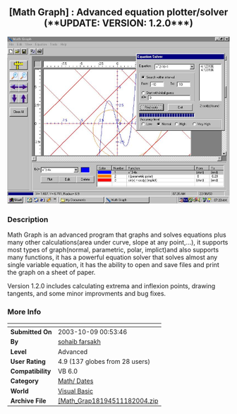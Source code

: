 ﻿<div align="center">

## \[Math Graph\] : Advanced equation plotter/solver \(\*\*UPDATE: VERSION: 1\.2\.0\*\*\*\)

<img src="PIC20047152592779.jpg">
</div>

### Description

Math Graph is an advanced program that graphs and solves equations plus many other calculations(area under curve, slope at any point,...), it supports most types of graph(normal, parametric, polar, implict)and also supports many functions, it has a powerful equation solver that solves almost any single variable equation, it has the ability to open and save files and print the graph on a sheet of paper.

Version 1.2.0 includes calculating extrema and inflexion points, drawing tangents, and some minor improvments and bug fixes.
 
### More Info
 


<span>             |<span>
---                |---
**Submitted On**   |2003-10-09 00:53:46
**By**             |[sohaib farsakh](https://github.com/Planet-Source-Code/PSCIndex/blob/master/ByAuthor/sohaib-farsakh.md)
**Level**          |Advanced
**User Rating**    |4.9 (137 globes from 28 users)
**Compatibility**  |VB 6\.0
**Category**       |[Math/ Dates](https://github.com/Planet-Source-Code/PSCIndex/blob/master/ByCategory/math-dates__1-37.md)
**World**          |[Visual Basic](https://github.com/Planet-Source-Code/PSCIndex/blob/master/ByWorld/visual-basic.md)
**Archive File**   |[\[Math\_Grap18194511182004\.zip](https://github.com/Planet-Source-Code/sohaib-farsakh-math-graph-advanced-equation-plotter-solver-update-version-1-2-0__1-54955/archive/master.zip)








